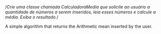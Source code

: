 /*Crie uma classe chamada CalculadoraMedia que solicite ao usuário a quantidade de números a serem inseridos, leia esses números e calcule a média. Exiba o resultado.​*/

A simple algorithm that returns the Arithmetic mean inserted by the user.